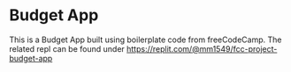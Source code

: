 # Budget App

This is a Budget App built using boilerplate code from freeCodeCamp. The related repl can be found under https://replit.com/@mm1549/fcc-project-budget-app
